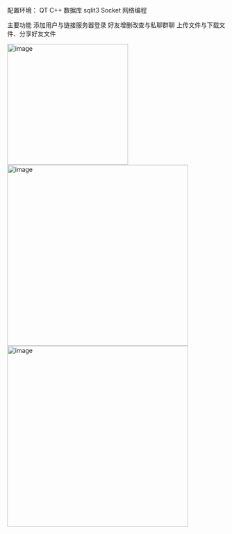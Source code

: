 配置环境：
QT
C++
数据库 sqlit3
Socket
网络编程

主要功能
添加用户与链接服务器登录
好友增删改查与私聊群聊
上传文件与下载文件、分享好友文件




<img width="278" alt="image" src="https://github.com/user-attachments/assets/e1c12466-f98c-4640-94e8-ea7935da477c" />




<img width="416" alt="image" src="https://github.com/user-attachments/assets/e816c608-7b8c-4363-87a4-ea349aeca086" />


<img width="416" alt="image" src="https://github.com/user-attachments/assets/63c3bc49-ac7d-4bf2-9baf-2158b0719504" />


